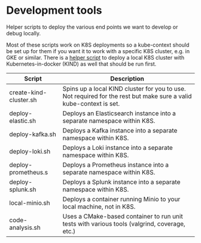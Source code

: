 # Development tools

Helper scripts to deploy the various end points we want to develop or debug locally.

Most of these scripts work on K8S deployments so a kube-context should be set up for them if you want it to work with a specific K8S cluster, e.g. in GKE or similar.
There is a [helper script](./create-kind-cluster.sh) to deploy a local K8S cluster with Kubernetes-in-docker (KIND) as well that should be run first.

| Script                | Description                                                                                                        |
|-----------------------|--------------------------------------------------------------------------------------------------------------------|
|create-kind-cluster.sh | Spins up a local KIND cluster for you to use. Not required for the rest but make sure a valid kube-context is set. |
|deploy-elastic.sh      | Deploys an Elasticsearch instance into a separate namespace within K8S.                                            |
|deploy-kafka.sh        | Deploys a Kafka instance into a separate namespace within K8S.                                                     |
|deploy-loki.sh         | Deploys a Loki instance into a separate namespace within K8S.                                                      |
|deploy-prometheus.s    | Deploys a Prometheus instance into a separate namespace within K8S.                                                |
|deploy-splunk.sh       | Deploys a Splunk instance into a separate namespace within K8S.                                                    |
|local-minio.sh         | Deploys a container running Minio to your local machine, not in K8S.                                               |
|code-analysis.sh       | Uses a CMake-based container to run unit tests with various tools (valgrind, coverage, etc.)                       |
